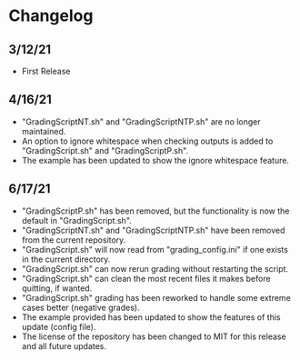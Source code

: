 # Changelog
## **3/12/21**  
- First Release
## **4/16/21**
- "GradingScriptNT.sh" and "GradingScriptNTP.sh" are no longer maintained.
- An option to ignore whitespace when checking outputs is added to "GradingScript.sh" and "GradingScriptP.sh".
- The example has been updated to show the ignore whitespace feature.

## **6/17/21**
- "GradingScriptP.sh" has been removed, but the functionality is now the default in "GradingScript.sh".
- "GradingScriptNT.sh" and "GradingScriptNTP.sh" have been removed from the current repository.
- "GradingScript.sh" will now read from "grading_config.ini" if one exists in the current directory.
- "GradingScript.sh" can now rerun grading without restarting the script.
- "GradingScript.sh" can clean the most recent files it makes before quitting, if wanted.
- "GradingScript.sh" grading has been reworked to handle some extreme cases better (negative grades).
- The example provided has been updated to show the features of this update (config file).
- The license of the repository has been changed to MIT for this release and all future updates.